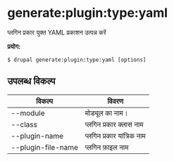 # generate:plugin:type:yaml
प्लगिन प्रकार युक्त YAML प्रकाशन उत्पन्न करें

**प्रयोग:**
```
$ drupal generate:plugin:type:yaml [options]
```

## उपलब्ध विकल्प
विकल्प | विवरण
-------|-------------
--module | मोड्यूल का नाम।
--class | प्लगिन प्रकार क्लास नाम
--plugin-name | प्लगिन प्रकार यांत्रिक नाम
--plugin-file-name | प्लगिन फ़ाइल नाम
